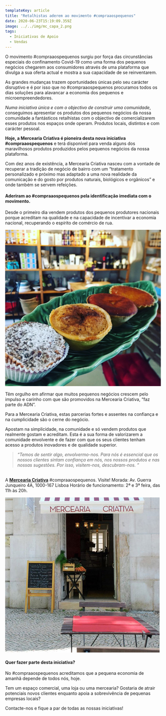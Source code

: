```yaml
---
templateKey: article
title: "Retalhistas aderem ao movimento #compraaospequenos"
date: 2020-06-23T15:19:09.359Z
image: ../../img/mc_capa_2.png
tags:
  - Iniciativas de Apoio
  - Vendas
---
```

O movimento #compraaospequenos surgiu por força das circunstâncias especiais do confinamento Covid-19 como uma forma dos pequenos negócios chegarem aos consumidores através de uma plataforma que divulga a sua oferta actual e mostra a sua capacidade de se reinventarem. 

As grandes mudanças trazem oportunidades únicas pelo seu carácter disruptivo e é por isso que no #compraaospequenos procuramos todos os dias soluções para alavancar a economia dos pequenos e microempreendedores.

*Numa iniciativa única e com o objectivo de construir uma comunidade*, conseguimos apresentar os produtos dos pequenos negócios da nossa comunidade a fantásticos retalhistas com o objectivo de comercializarem esses produtos nos espaços onde operam. Produtos locais, distintos e com carácter pessoal.

**Hoje, a Mercearia Criativa é pioneira desta nova iniciativa #compraaospequenos** e terá disponível para venda alguns dos maravilhosos produtos produzidos pelos pequenos negócios da nossa plataforma.

Com dez anos de existência, a Mercearia Criativa nasceu com a vontade de recuperar a tradição de negócio de bairro com um “tratamento personalizado e próximo mas adaptado a uma nova realidade da comunicação e do gosto por produtos naturais, biológicos e orgânicos” e onde também se servem refeições. 

#### Aderiram ao #compraaospequenos pela identificação imediata com o movimento.

Desde o primeiro dia vendem produtos dos pequenos produtores nacionais porque acreditam na qualidade e na capacidade de incentivar a economia nacional, recuperando o espírito de comércio de rua.

![](../../img/mc2.jpg)

Têm orgulho em afirmar que muitos pequenos negócios crescem pelo impulso e carinho com que são promovidos na Mercearia Criativa, “faz parte do ADN”.

Para a Mercearia Criativa, estas parcerias fortes e assentes na confiança e na cumplicidade são o cerne do negócio. 

Apostam na simplicidade, na comunidade e só vendem produtos que realmente gostam e acreditam. Esta é a sua forma de valorizarem a comunidade envolvente e de fazer com que os seus clientes tenham acesso a produtos inovadores e de qualidade superior.

> *“Temos de sentir algo, envolvermo-nos. Para nós é essencial que os nossos clientes sintam confiança em nós, nos nossos produtos e nas nossas sugestões. Por isso, visitem-nos, descubram-nos. ”* 

\
A <a href="http://www.merceariacriativa.com/" target="_blank">**Mercearia Criativa**</a> #compraaospequenos.  Visite! Morada: Av. Guerra Junqueiro 4A, 1000-167 Lisboa Horário de funcionamento: 2ª e 3ª feira, das 11h às 20h.

![](../../img/mercearia-criativa-capa.jpg)

#### Quer fazer parte desta iniciativa?

No #compraaospequenos acreditamos que a pequena economia de amanhã depende de todos nós, hoje.

Tem um espaço comercial, uma loja ou uma mercearia? Gostaria de atrair potenciais novos clientes enquanto apoia a sobrevivência de pequenas empresas locais? 

Contacte-nos e fique a par de todas as nossas iniciativas!